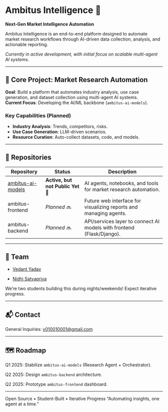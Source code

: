 # Ambitus Intelligence 🚀

**Next-Gen Market Intelligence Automation**

Ambitus Intelligence is an end-to-end platform designed to automate market research workflows through AI-driven data collection, analysis, and actionable reporting.  

*Currently in active development, with initial focus on scalable multi-agent AI systems.*

---

## 🎯 Core Project: Market Research Automation

**Goal**: Build a platform that automates industry analysis, use case generation, and dataset collection using multi-agent AI systems.  
**Current Focus**: Developing the AI/ML backbone (`ambitus-ai-models`).

### Key Capabilities (Planned)
- **Industry Analysis**: Trends, competitors, risks.
- **Use Case Generation**: LLM-driven scenarios.
- **Resource Curation**: Auto-collect datasets, code, and models.

---

## 📂 Repositories

| Repository                | Status       | Description                                                                 |
|---------------------------|--------------|-----------------------------------------------------------------------------|
| [ambitus-ai-models](https://github.com/ambitus-intelligence/ambitus-ai-models) | **Active, but not Public Yet** 🚧 | AI agents, notebooks, and tools for market research automation.            |
| ambitus-frontend          | *Planned* 🔜 | Future web interface for visualizing reports and managing agents.          |
| ambitus-backend           | *Planned* 🔜 | API/services layer to connect AI models with frontend (Flask/Django).      |

---

## 👥 Team

- [Vedant Yadav](https://github.com/TheMimikyu)

- [Nidhi Satyapriya](https://github.com/Nidhi-Satyapriya)

We’re two students building this during nights/weekends! Expect iterative progress.

---

## 📬 Contact
General Inquiries: v010010001@gmail.com

---

## 🗺️ Roadmap
Q1 2025: Stabilize `ambitus-ai-models` (Research Agent + Orchestrator).

Q2 2025: Design `ambitus-backend` architecture.

Q2 2025: Prototype `ambitus-frontend` dashboard. 

--- 

Open Source • Student-Built • Iterative Progress
“Automating insights, one agent at a time.”
